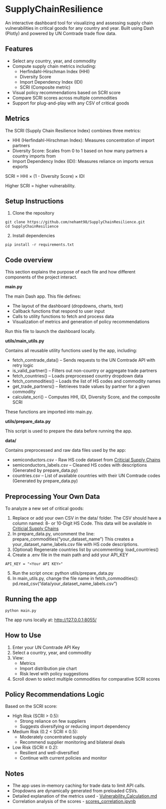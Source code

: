 # SupplyChainResilience
An interactive dashboard tool for visualizing and assessing supply chain vulnerabilities in critical goods for any country and year.
Built using Dash (Plotly) and powered by UN Comtrade trade flow data.

## Features
- Select any country, year, and commodity
- Compute supply chain metrics including:
    - Herfindahl-Hirschman Index (HHI)
    - Diversity Score
    - Import Dependency Index (IDI)
    - SCRI (Composite metric)
- Visual policy recommendations based on SCRI score
- Compare SCRI scores across multiple commodities
- Support for plug-and-play with any CSV of critical goods

## Metrics
The SCRI (Supply Chain Resilience Index) combines three metrics:
- HHI (Herfindahl-Hirschman Index): Measures concentration of import partners
- Diversity Score: Scales from 0 to 1 based on how many partners a country imports from
- Import Dependency Index (IDI): Measures reliance on imports versus exports

SCRI = HHI × (1 - Diversity Score) × IDI

Higher SCRI = higher vulnerability.

## Setup Instructions
1. Clone the repository
```
git clone https://github.com/nehamt98/SupplyChainResilience.git
cd SupplyChainResilience
```
2. Install dependencies
```
pip install -r requirements.txt
```
## Code overview
This section explains the purpose of each file and how different components of the project interact.

**main.py**

The main Dash app. This file defines:
- The layout of the dashboard (dropdowns, charts, text)
- Callback functions that respond to user input
- Calls to utility functions to fetch and process data
- Visualization of metrics and generation of policy recommendations

Run this file to launch the dashboard locally.

**utils/main_utils.py**

Contains all reusable utility functions used by the app, including:
- fetch_comtrade_data() – Sends requests to the UN Comtrade API with retry logic
- is_valid_partner() – Filters out non-country or aggregate trade partners
- fetch_countries() – Loads preprocessed country dropdown data
- fetch_commodities() – Loads the list of HS codes and commodity names
- get_trade_partners() – Retrieves trade values by partner for a given commodity
- calculate_scri() – Computes HHI, IDI, Diversity Score, and the composite SCRI

These functions are imported into main.py.

**utils/prepare_data.py**

This script is used to prepare the data before running the app.

**data/**

Contains preprocessed and raw data files used by the app:
- semiconductors.csv - Raw HS code dataset from [Criticial Supply Chains](https://www.trade.gov/data-visualization/draft-list-critical-supply-chains)
- semiconductors_labels.csv – Cleaned HS codes with descriptions (Generated by prepare_data.py)
- countries.csv – List of available countries with their UN Comtrade codes (Generated by prepare_data.py)

## Preprocessing Your Own Data
To analyze a new set of critical goods:
1. Replace or add your own CSV in the data/ folder.
The CSV should have a column named: 8- or 10-Digit HS Code. This data will be available in [Criticial Supply Chains](https://www.trade.gov/data-visualization/draft-list-critical-supply-chains)
2. In prepare_data.py, uncomment the line:
prepare_commodities(“your_dataset_name”)
This creates a your_dataset_name_labels.csv file with HS code descriptions.
3. (Optional) Regenerate countries list by uncommenting:
load_countries()
4. Create a .env file in the main path and add your API_KEY
```
API_KEY = "<Your API KEY>"
```
5. Run the script once:
python utils/prepare_data.py
6. In main_utils.py, change the file name in fetch_commodities():
pd.read_csv(“data/your_dataset_name_labels.csv”)

## Running the app
```
python main.py
```
The app runs locally at: http://127.0.0.1:8055/

## How to Use
1. Enter your UN Comtrade API Key
2.	Select a country, year, and commodity
3.	View:
    - Metrics
	- Import distribution pie chart
	- Risk level with policy suggestions
4.	Scroll down to select multiple commodities for comparative SCRI scores

## Policy Recommendations Logic
Based on the SCRI score:
- High Risk (SCRI > 0.5):
	- Strong reliance on few suppliers
	- Suggests diversifying or reducing import dependency
- Medium Risk (0.2 < SCRI ≤ 0.5):
	- Moderately concentrated supply
	- Recommend supplier monitoring and bilateral deals
- Low Risk (SCRI ≤ 0.2):
	- Resilient and well-diversified
	- Continue with current policies and monitor

## Notes
- The app uses in-memory caching for trade data to limit API calls.
- Dropdowns are dynamically generated from preloaded CSVs.
- Detailed explanation of the metrics used - [Vulnerability_Calculation.md](docs/Vulnerability_Calculation.md)
- Correlation analysis of the scores - [scores_correlation.ipynb](notebooks/scores_correlation.ipynb)

